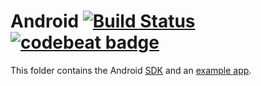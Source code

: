 # Android [![Build Status](https://travis-ci.org/O2MC/android-tracker.svg?branch=master)](https://travis-ci.org/O2MC/android-tracker) [![codebeat badge](https://codebeat.co/badges/48999a75-97f1-4ef7-9523-700f8e82c734)](https://codebeat.co/projects/github-com-o2mc-android-tracker-master)

This folder contains the Android [SDK](sdk) and an [example app](app/).

